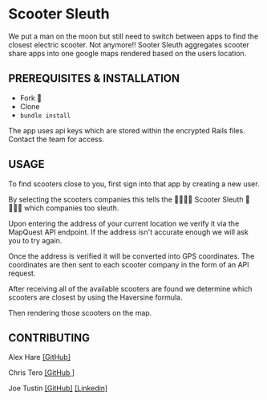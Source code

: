 # Scooter Sleuth

We put a man on the moon but still need to switch between apps to find the closest electric scooter.  Not anymore!!
Sooter Sleuth aggregates scooter share apps into one google maps rendered based on the users location. 


## PREREQUISITES & INSTALLATION
- Fork 🍴
- Clone 
- ``` bundle install ``` 

The app uses api keys which are stored within the encrypted Rails files.  Contact the team for access. 

## USAGE
To find scooters close to you, first sign into that app by creating a new user.  

By selecting the scooters companies this tells the  🛴🕵🏻‍♂️ Scooter Sleuth 🛴🕵🏻‍♀️  which companies too sleuth.  

Upon entering the address of your current location we verify it via the MapQuest API endpoint.  If the address isn't accurate enough we will ask you to try again.  

Once the address is verified it will be converted into GPS coordinates.  The coordinates are then sent to each scooter company in the form of an API request. 

After receiving all of the available scooters are found we determine which scooters are closest by using the Haversine formula. 

Then rendering those scooters on the map. 


## CONTRIBUTING

Alex Hare [[GitHub]](https://github.com/ahare14)

Chris Tero [[GitHub ]](https://github.com/takeastand) 

Joe Tustin [[GitHub]](https://github.com/drbarq) [[Linkedin]](https://www.linkedin.com/in/joetustin/)
